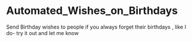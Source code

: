 # Automated_Wishes_on_Birthdays
Send Birthday wishes to people if you always forget their birthdays , like I do- try it out and let me know
